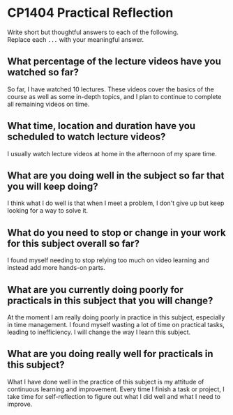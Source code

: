# CP1404 Practical Reflection

Write short but thoughtful answers to each of the following.  
Replace each `...` with your meaningful answer.

## What percentage of the lecture videos have you watched so far?

So far, I have watched 10 lectures. These videos cover the basics of the course 
as well as some in-depth topics, and I 
plan to continue to complete all remaining videos on time.

## What time, location and duration have you scheduled to watch lecture videos?

I usually watch lecture videos at home in the afternoon of my spare time.

## What are you doing well in the subject so far that you will keep doing?

I think what I do well is that when I meet a problem,
I don't give up but keep looking for a way to solve it.

## What do you need to stop or change in your work for this subject overall so far?

I found myself needing to stop relying too much on video learning 
and instead add more hands-on parts.

## What are you currently doing poorly for practicals in this subject that you will change?

At the moment I am really doing poorly in practice in this subject, especially in time management. 
I found myself wasting a lot of time on practical tasks, leading to inefficiency. 
I will change the way I learn this subject.

## What are you doing really well for practicals in this subject?

What I have done well in the practice of this subject is my attitude 
of continuous learning and improvement. Every time I finish a task or project, 
I take time for self-reflection to figure out what I did well and what I need to improve.
